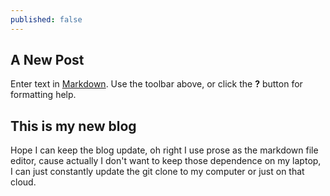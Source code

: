 ```yaml
---
published: false
---
```


## A New Post


Enter text in [Markdown](http://daringfireball.net/projects/markdown/). Use the toolbar above, or click the **?** button for formatting help.

## This is my new blog

Hope I can keep the blog update, oh  right I use prose as the markdown file editor, cause actually I don't want to keep those dependence on my laptop, I can just constantly update the git clone to my computer or just on that cloud.